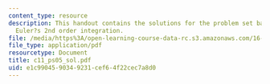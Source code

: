 ```yaml
---
content_type: resource
description: This handout contains the solutions for the problem set based on the
  Euler?s 2nd order integration.
file: /media/https%3A/open-learning-course-data-rc.s3.amazonaws.com/16-01-unified-engineering-i-ii-iii-iv-fall-2005-spring-2006/e1c9904590349231cef64f22cec7a8d0_c11_ps05_sol.pdf
file_type: application/pdf
resourcetype: Document
title: c11_ps05_sol.pdf
uid: e1c99045-9034-9231-cef6-4f22cec7a8d0
---
```

